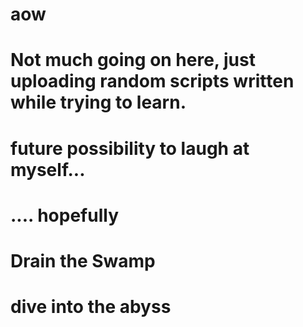 # aow
# Not much going on here, just uploading random scripts written while trying to learn. 
#
# future possibility to laugh at myself...
# .... hopefully 
# Drain the Swamp
# dive into the abyss
